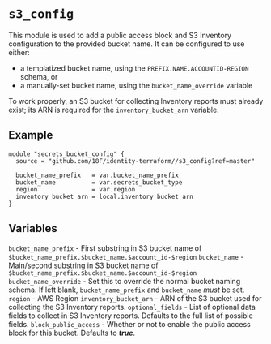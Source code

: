 # `s3_config`

This module is used to add a public access block and S3 Inventory configuration to the provided bucket name. It can be configured to use either:

- a templatized bucket name, using the `PREFIX.NAME.ACCOUNTID-REGION` schema, or
- a manually-set bucket name, using the `bucket_name_override` variable

To work properly, an S3 bucket for collecting Inventory reports must already exist; its ARN is required for the `inventory_bucket_arn` variable.

## Example

```hcl
module "secrets_bucket_config" {
  source = "github.com/18F/identity-terraform//s3_config?ref=master"

  bucket_name_prefix   = var.bucket_name_prefix
  bucket_name          = var.secrets_bucket_type
  region               = var.region
  inventory_bucket_arn = local.inventory_bucket_arn
}
```

## Variables

`bucket_name_prefix` - First substring in S3 bucket name of `$bucket_name_prefix.$bucket_name.$account_id-$region`
`bucket_name` - Main/second substring in S3 bucket name of `$bucket_name_prefix.$bucket_name.$account_id-$region`
`bucket_name_override` - Set this to override the normal bucket naming schema. If left blank, `bucket_name_prefix` and `bucket_name` *must* be set.
`region` - AWS Region
`inventory_bucket_arn` - ARN of the S3 bucket used for collecting the S3 Inventory reports.
`optional_fields` - List of optional data fields to collect in S3 Inventory reports. Defaults to the full list of possible fields.
`block_public_access` - Whether or not to enable the public access block for this bucket. Defaults to ***true***.